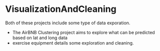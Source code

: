 # VisualizationAndCleaning
Both of these projects include some type of data exporation. 
- The AirBNB Clustering project aims to explore what can be predicted based on lat and long data 
- exercise equipment details some exploration and cleaning.
